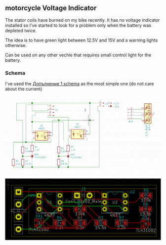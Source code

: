 ## motorcycle Voltage Indicator

The stator coils have burned on my bike recently. 
It has no voltage indicator installed so I've started to look for a problem only when the battery was depleted twice.

The idea is to have green light between 12.5V and 15V and a warning lights otherwise.

Can be used on any other vechle that requires small control light for the battery.

### Schema
I've used the [Допълнение 1 schema](http://www.kn34pc.com/construct/kolo_hristov_av_rgb.html) as the most simple one (do not care about the current)

![schema](v2021-06-28&#32;18-28-10.png)
 

![pcb](pcb2021-06-28&#32;18-56-17.png)



